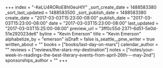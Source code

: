 +++
index = "-KeLU4RORoE8hI0euHlY"
_sort_create_date = 1488583380
_sort_last_updated = 1488583500
_sort_publish_date = 1488583380
create_date = "2017-03-03T15:23:00-08:00"
publish_date = "2017-03-03T15:23:00-08:00"
date = "2017-03-03T15:23:00-08:00"
last_updated = "2017-03-03T15:25:00-08:00"
preview_url = "3ff0c55d-2371-6d51-5e0d-51e292023de6"
byline = "Kevin Emerson"
title = "Kevin Emerson"
alphabetize_by = "emerson"
isDraft = false
is_seattle__pnw_writer = true
written_about = ""
books = ["books/last-day-on-mars"]
calendar_author = ""
reviews = ["reviews/the-stars-my-destination"]
notes = ["notes/your-week-in-readings-the-best-literary-events-from-april-26th---may-2nd"]
sponsorships_author = ""
+++
